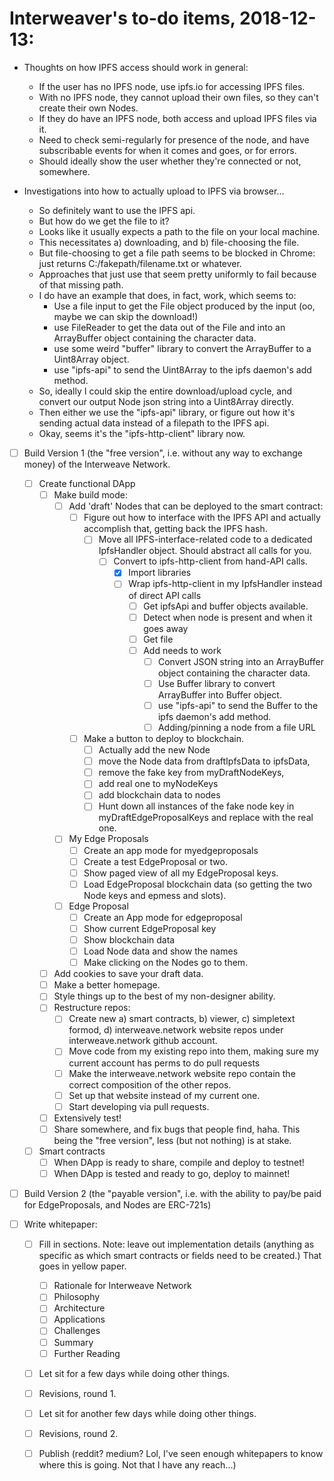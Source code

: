 # Interweaver's to-do items, 2018-12-13:

- Thoughts on how IPFS access should work in general:
  - If the user has no IPFS node, use ipfs.io for accessing IPFS files.
  - With no IPFS node, they cannot upload their own files, so they can't create their own Nodes.
  - If they do have an IPFS node, both access and upload IPFS files via it.
  - Need to check semi-regularly for presence of the node, and have subscribable events for when it comes and goes, or for errors.
  - Should ideally show the user whether they're connected or not, somewhere.
  
- Investigations into how to actually upload to IPFS via browser...
  - So definitely want to use the IPFS api.
  - But how do we get the file to it?
  - Looks like it usually expects a path to the file on your local machine.
  - This necessitates a) downloading, and b) file-choosing the file.
  - But file-choosing to get a file path seems to be blocked in Chrome: just returns C:/fakepath/filename.txt or whatever.
  - Approaches that just use that seem pretty uniformly to fail because of that missing path.
  - I do have an example that does, in fact, work, which seems to:
    - Use a file input to get the File object produced by the input (oo, maybe we can skip the download!)
    - use FileReader to get the data out of the File and into an ArrayBuffer object containing the character data.
    - use some weird "buffer" library to convert the ArrayBuffer to a Uint8Array object.
    - use "ipfs-api" to send the Uint8Array to the ipfs daemon's add method.
  - So, ideally I could skip the entire download/upload cycle, and convert our output Node json string into a Uint8Array directly.
  - Then either we use the "ipfs-api" library, or figure out how it's sending actual data instead of a filepath to the IPFS api.
  - Okay, seems it's the "ipfs-http-client" library now.

- [ ] Build Version 1 (the "free version", i.e. without any way to exchange money) of the Interweave Network.
  - [ ] Create functional DApp
    - [ ] Make build mode:
      - [ ] Add 'draft' Nodes that can be deployed to the smart contract:
        - [ ] Figure out how to interface with the IPFS API and actually accomplish that, getting back the IPFS hash.
          - [ ] Move all IPFS-interface-related code to a dedicated IpfsHandler object. Should abstract all calls for you.
            - [ ] Convert to ipfs-http-client from hand-API calls.
              - [X] Import libraries
              - [ ] Wrap ipfs-http-client in my IpfsHandler instead of direct API calls
                - [ ] Get ipfsApi and buffer objects available.
                - [ ] Detect when node is present and when it goes away
                - [ ] Get file
                - [ ] Add needs to work
                  - [ ] Convert JSON string into an ArrayBuffer object containing the character data.
                  - [ ] Use Buffer library to convert ArrayBuffer into Buffer object.
                  - [ ] use "ipfs-api" to send the Buffer to the ipfs daemon's add method.
                  - [ ] Adding/pinning a node from a file URL
        - [ ] Make a button to deploy to blockchain.
          - [ ] Actually add the new Node
          - [ ] move the Node data from draftIpfsData to ipfsData,
          - [ ] remove the fake key from myDraftNodeKeys,
          - [ ] add real one to myNodeKeys
          - [ ] add blockchain data to nodes
          - [ ] Hunt down all instances of the fake node key in myDraftEdgeProposalKeys and replace with the real one.
      - [ ] My Edge Proposals
        - [ ] Create an app mode for myedgeproposals
        - [ ] Create a test EdgeProposal or two.
        - [ ] Show paged view of all my EdgeProposal keys.
        - [ ] Load EdgeProposal blockchain data (so getting the two Node keys and epmess and slots).
      - [ ] Edge Proposal
        - [ ] Create an App mode for edgeproposal
        - [ ] Show current EdgeProposal key
        - [ ] Show blockchain data
        - [ ] Load Node data and show the names
        - [ ] Make clicking on the Nodes go to them.
    - [ ] Add cookies to save your draft data.
    - [ ] Make a better homepage.
    - [ ] Style things up to the best of my non-designer ability.
    - [ ] Restructure repos:
      - [ ] Create new a) smart contracts, b) viewer, c) simpletext formod, d) interweave.network website repos under interweave.network github account.
      - [ ] Move code from my existing repo into them, making sure my current account has perms to do pull requests
      - [ ] Make the interweave.network website repo contain the correct composition of the other repos.
      - [ ] Set up that website instead of my current one.
      - [ ] Start developing via pull requests.
    - [ ] Extensively test!
    - [ ] Share somewhere, and fix bugs that people find, haha. This being the "free version", less (but not nothing) is at stake.
  - [ ] Smart contracts
    - [ ] When DApp is ready to share, compile and deploy to testnet!
    - [ ] When DApp is tested and ready to go, deploy to mainnet!
    
- [ ] Build Version 2 (the "payable version", i.e. with the ability to pay/be paid for EdgeProposals, and Nodes are ERC-721s)

- [ ] Write whitepaper:
    - [ ] Fill in sections. Note: leave out implementation details (anything as specific as which smart contracts or fields need to be created.) That goes in yellow paper.
      - [ ] Rationale for Interweave Network
      - [ ] Philosophy
      - [ ] Architecture
      - [ ] Applications
      - [ ] Challenges
      - [ ] Summary
      - [ ] Further Reading
    - [ ] Let sit for a few days while doing other things.
    - [ ] Revisions, round 1.
    - [ ] Let sit for another few days while doing other things.
    - [ ] Revisions, round 2.
    - [ ] Publish (reddit? medium? Lol, I've seen enough whitepapers to know where this is going. Not that I have any reach...)
 



 
